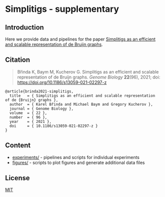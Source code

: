 # Simplitigs - supplementary

## Introduction

Here we provide data and pipelines for the paper [Simplitigs as an efficient and scalable representation of de Bruijn graphs](https://doi.org/10.1186/s13059-021-02297-z).

## Citation

> Břinda K, Baym M, Kucherov G.
> Simplitigs as an efficient and scalable representation of de Bruijn graphs.
*Genome Biology* **22**(96), 2021; doi: https://doi.org/10.1186/s13059-021-02297-z

```
@article{brinda2021-simplitigs,
  title   = { Simplitigs as an efficient and scalable representation of de {Bruijn} graphs },
  author  = { Karel Břinda and Michael Baym and Gregory Kucherov },
  journal = { Genome Biology },
  volume  = { 22 },
  number  = { 96 },
  year    = { 2021 },
  doi     = { 10.1186/s13059-021-02297-z }
}
```


## Content

* [experiments/](experiments/) - pipelines and scripts for individual experiments
* [figures/](figures/) - scripts to plot figures and generate additional data files


## License

[MIT](https://github.com/karel-brinda/simplitigs-supplementary/blob/master/LICENSE)

